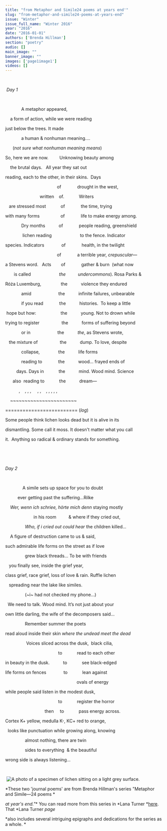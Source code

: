 ```yaml
---
title: "from Metaphor and Simile24 poems at years end'"
slug: "from-metaphor-and-simile24-poems-at-years-end"
issue: "Winter"
issue_full_name: "Winter 2016"
year: "2016"
date: "2016-01-01"
authors: ['Brenda Hillman']
section: "poetry"
audio: []
main_image: ""
banner_image: ""
images: ['page1image1']
videos: []
---
```

 

  *Day 1*

  

               A metaphor appeared,

      a form of action, while we were reading

 just below the trees. It made

               a human & nonhuman meaning....

        (*not sure what nonhuman meaning means*)

 So, here we are now.         Unknowing beauty among

      the brutal days.   All year they sat out

 reading, each to the other, in their skins.  Days

                                           of             drought in the west,

                             written    of.            Writers

     are stressed most            of             the time, trying

 with many forms                 of             life to make energy among.

               Dry months           of             people reading, greenshield

                lichen reading                       to the fence. Indicator

  species. Indicators              of             health, in the twilight

                                           of             a terrible year, *crepuscular*—

 a Stevens word.   Acts        of             gather & burn  (what now

         is called                       *the          undercommons*). Rosa Parks &

 Róża Luxemburg,                the           violence they endured

               amid                      the           infinite failures, unbearable

               if you read             the           histories.  To keep a little

  hope but how:                    the           young. Not to drown while

 trying to register                  the           forms of suffering beyond

               or in                      the           *the*, as Stevens wrote,

     the mixture of                  the           dump. To love, despite

               collapse,               the           life forms

               reading to             the           wood... frayed ends of

           days. Days in            the           mind. Wood mind. Science

        also  reading to            the           dream—

             ,    , , ,     , ,    , , , , ,

     ~~~~~~~~~~~~~~~~~~~~~~~

 ========================= (*log*)

 Some people think lichen looks dead but it is alive in its

 dismantling. Some call it moss. It doesn't matter what you call

 it.  Anything so radical & ordinary stands for something.

  

  

 *Day 2*

  

               A simile sets up space for you to doubt

            ever getting past the suffering...Rilke

      *Wer, wenn ich schriee, hörte mich denn* staying mostly

                        in his room          & where if they cried out,

                 *Who, if i cried out could hear* the children killed...

      A figure of destruction came to us & said,

 such admirable life forms on the street as if love

                 grew black threads... To be with friends

    you finally see, inside the grief year,

 class grief, race grief, loss of love & rain. Ruffle lichen

    spreading near the lake like similes.

                 (~i~ had not checked my phone...)

   We need to talk. Wood mind. It’s not just about your

 own little darling, the wife of the decomposers said...

                 Remember summer the poets

 read aloud inside their skin *where the undead meet the dead*

                   Voices sliced across the dusk,  black cilia,

                                             to            read to each other

 in beauty in the dusk.           to            see black-edged

 life forms on fences              to            lean against

                                                            ovals of energy

 while people said listen in the modest dusk,

                                             to            register the horror

                                 then     to            pass energy across.

 Cortex K+ yellow, medulla K-, KC+ red to orange,

    looks like punctuation while growing along, knowing

                 almost nothing, there are twin

                 sides to everything  & the beautiful

 wrong side is always listening...

  

  ![A photo of a specimen of lichen sitting on a light grey surface. ](../../../../media/sites/default/files/Page1Image1.jpg)  
  
  


 *These two 'journal poems' are from Brenda Hillman's series "Metaphor and Simile—24 poems *

 *at year's end."** You can read more from this series in *Lana Turner *[here](http://www.lanaturnerjournal.com/home-8/from-metaphor-simile-journal-poems-at-year-s-end). That *Lana Turner *page*

 *also includes several intriguing epigraphs and dedications for the series as a whole. *

